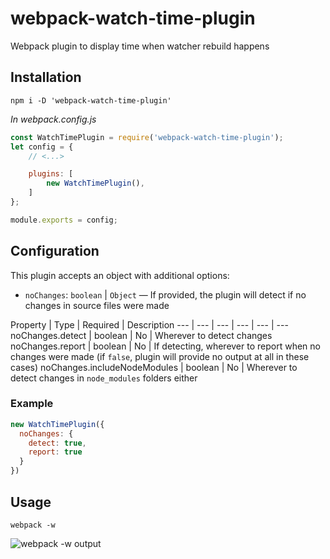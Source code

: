 # webpack-watch-time-plugin
Webpack plugin to display time when watcher rebuild happens

## Installation
`npm i -D 'webpack-watch-time-plugin'`

_In webpack.config.js_
```javascript
const WatchTimePlugin = require('webpack-watch-time-plugin');
let config = {
	// <...>

	plugins: [
		new WatchTimePlugin(),
	]
};

module.exports = config;
```

## Configuration
This plugin accepts an object with additional options:
- `noChanges`: `boolean` | `Object` — If provided, the plugin will detect if no changes in source files were made

Property | Type | Required | Description
--- | --- | --- | --- | --- | ---
noChanges.detect | boolean | No | Wherever to detect changes
noChanges.report | boolean | No | If detecting, wherever to report when no changes were made (if `false`, plugin will provide no output at all in these cases)
noChanges.includeNodeModules | boolean | No | Wherever to detect changes in `node_modules` folders either

### Example
```javascript
new WatchTimePlugin({
  noChanges: {
    detect: true,
    report: true
  }
})
```

## Usage
`webpack -w`

![webpack -w output](./screenshot.png)
